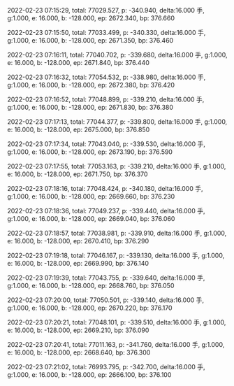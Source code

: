 2022-02-23 07:15:29, total: 77029.527, p: -340.940, delta:16.000 手, g:1.000, e: 16.000, b: -128.000, ep: 2672.340, bp: 376.660

2022-02-23 07:15:50, total: 77033.499, p: -340.330, delta:16.000 手, g:1.000, e: 16.000, b: -128.000, ep: 2671.350, bp: 376.460

2022-02-23 07:16:11, total: 77040.702, p: -339.680, delta:16.000 手, g:1.000, e: 16.000, b: -128.000, ep: 2671.840, bp: 376.440

2022-02-23 07:16:32, total: 77054.532, p: -338.980, delta:16.000 手, g:1.000, e: 16.000, b: -128.000, ep: 2672.380, bp: 376.420

2022-02-23 07:16:52, total: 77048.899, p: -339.210, delta:16.000 手, g:1.000, e: 16.000, b: -128.000, ep: 2671.830, bp: 376.380

2022-02-23 07:17:13, total: 77044.377, p: -339.800, delta:16.000 手, g:1.000, e: 16.000, b: -128.000, ep: 2675.000, bp: 376.850

2022-02-23 07:17:34, total: 77043.040, p: -339.530, delta:16.000 手, g:1.000, e: 16.000, b: -128.000, ep: 2673.190, bp: 376.590

2022-02-23 07:17:55, total: 77053.163, p: -339.210, delta:16.000 手, g:1.000, e: 16.000, b: -128.000, ep: 2671.750, bp: 376.370

2022-02-23 07:18:16, total: 77048.424, p: -340.180, delta:16.000 手, g:1.000, e: 16.000, b: -128.000, ep: 2669.660, bp: 376.230

2022-02-23 07:18:36, total: 77049.237, p: -339.440, delta:16.000 手, g:1.000, e: 16.000, b: -128.000, ep: 2669.040, bp: 376.060

2022-02-23 07:18:57, total: 77038.981, p: -339.910, delta:16.000 手, g:1.000, e: 16.000, b: -128.000, ep: 2670.410, bp: 376.290

2022-02-23 07:19:18, total: 77046.167, p: -339.130, delta:16.000 手, g:1.000, e: 16.000, b: -128.000, ep: 2669.990, bp: 376.140

2022-02-23 07:19:39, total: 77043.755, p: -339.640, delta:16.000 手, g:1.000, e: 16.000, b: -128.000, ep: 2668.760, bp: 376.050

2022-02-23 07:20:00, total: 77050.501, p: -339.140, delta:16.000 手, g:1.000, e: 16.000, b: -128.000, ep: 2670.220, bp: 376.170

2022-02-23 07:20:21, total: 77048.101, p: -339.510, delta:16.000 手, g:1.000, e: 16.000, b: -128.000, ep: 2669.210, bp: 376.090

2022-02-23 07:20:41, total: 77011.163, p: -341.760, delta:16.000 手, g:1.000, e: 16.000, b: -128.000, ep: 2668.640, bp: 376.300

2022-02-23 07:21:02, total: 76993.795, p: -342.700, delta:16.000 手, g:1.000, e: 16.000, b: -128.000, ep: 2666.100, bp: 376.100